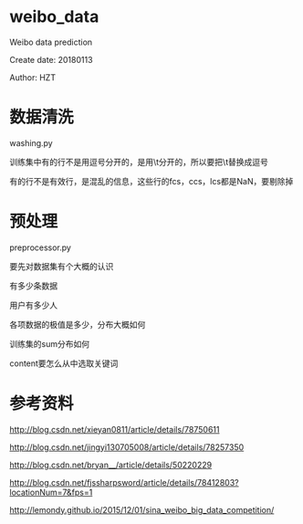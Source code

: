 # weibo_data
Weibo data prediction

Create date: 20180113

Author: HZT

# 数据清洗
washing.py

训练集中有的行不是用逗号分开的，是用\t分开的，所以要把\t替换成逗号

有的行不是有效行，是混乱的信息，这些行的fcs，ccs，lcs都是NaN，要剔除掉

# 预处理
preprocessor.py

要先对数据集有个大概的认识

有多少条数据

用户有多少人

各项数据的极值是多少，分布大概如何

训练集的sum分布如何

content要怎么从中选取关键词

# 参考资料

http://blog.csdn.net/xieyan0811/article/details/78750611

http://blog.csdn.net/jingyi130705008/article/details/78257350

http://blog.csdn.net/bryan__/article/details/50220229

http://blog.csdn.net/fjssharpsword/article/details/78412803?locationNum=7&fps=1

http://lemondy.github.io/2015/12/01/sina_weibo_big_data_competition/